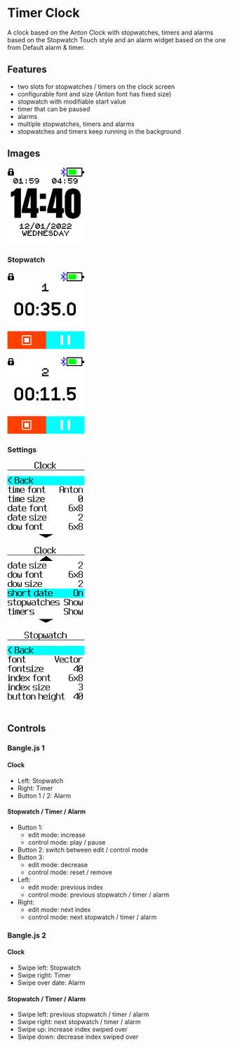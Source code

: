 # Timer Clock

A clock based on the Anton Clock with stopwatches, timers and alarms based on the Stopwatch Touch style and an alarm widget based on the one from Default alarm & timer.

## Features

* two slots for stopwatches / timers on the clock screen
* configurable font and size (Anton font has fixed size)
* stopwatch with modifiable start value
* timer that can be paused
* alarms
* multiple stopwatches, timers and alarms
* stopwatches and timers keep running in the background

## Images

![](screenshot.png)

### Stopwatch

![](screenshot_stopwatch1.png)

![](screenshot_stopwatch2.png)

### Settings

![](screenshot_settings1.png)

![](screenshot_settings2.png)

![](screenshot_settings3.png)

## Controls

### Bangle.js 1

#### Clock

* Left: Stopwatch
* Right: Timer
* Button 1 / 2: Alarm

#### Stopwatch / Timer / Alarm

* Button 1: 
  * edit mode: increase
  * control mode: play / pause
* Button 2: switch between edit / control mode
* Button 3:
  * edit mode: decrease
  * control mode: reset / remove
* Left:
  * edit mode: previous index
  * control mode: previous stopwatch / timer / alarm
* Right:
  * edit mode: next index
  * control mode: next stopwatch / timer / alarm

### Bangle.js 2

#### Clock

* Swipe left: Stopwatch
* Swipe right: Timer
* Swipe over date: Alarm

#### Stopwatch / Timer / Alarm

* Swipe left: previous stopwatch / timer / alarm
* Swipe right: next stopwatch / timer / alarm
* Swipe up: increase index swiped over
* Swipe down: decrease index swiped over